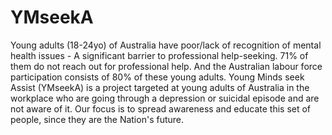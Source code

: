 # YMseekA
Young adults (18-24yo) of Australia have poor/lack of recognition of mental health issues - A significant barrier to professional help-seeking. 71% of them do not reach out for professional help. And the Australian labour force participation consists of 80% of these young adults. Young Minds seek Assist (YMseekA) is a project targeted at young adults of Australia in the workplace who are going through a depression or suicidal episode and are not aware of it. Our focus is to spread awareness and educate this set of people, since they are the Nation's future.

